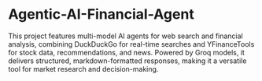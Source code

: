 # Agentic-AI-Financial-Agent
This project features multi-model AI agents for web search and financial analysis, combining DuckDuckGo for real-time searches and YFinanceTools for stock data, recommendations, and news. Powered by Groq models, it delivers structured, markdown-formatted responses, making it a versatile tool for market research and decision-making.
